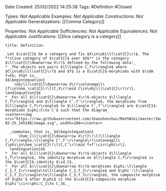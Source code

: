 <br />
<br />

Date Created: 25/02/2022 14:25:38
Tags: #Definition #Closed 

Types: _Not Applicable_
Examples: _Not Applicable_
Constructions: _Not Applicable_
Generalizations: [[Comma Category]]

Properties: _Not Applicable_
Sufficiencies: _Not Applicable_
Equivalences: _Not Applicable_
Justifications: [[Slice category is a category]]

``` ad-Definition
title: Definition.

_Let $\cat{C}$ be a category and fix $X\in\obj\l(\cat{C}\r)$. The **slice category of $\cat{C}$ over $X$** is the category $\l(\cat{C}\downarrow X\r)$ defined by the following data:_
* _The objects are pairs $\l\langle C,f\r\rangle$ where $C\in\obj\l(\cat{C}\r)$ and $f$ is a $\cat{C}$-morphisms with $\cdm f=X$; that is,_
$$\begin{equation}
    \obj\l(\cat{C}\downarrow X\r)\coloneqq\l\{f\in\hom_\cat{C}\!\l(C,X\r)\mid C\in\obj\l(\cat{C}\r)\r\}.
\end{equation}$$
* _For all $\l(\cat{C}\downarrow X\r)$-objects $\l\langle C,f\r\rangle$ and $\l\langle C',f'\r\rangle$, the morphisms from $\l\langle C,f\r\rangle$ to $\l\langle C',f'\r\rangle$ are $\cat{C}$-morphisms $\phi:C\to C'$ such that the diagram_
<center><img src="https://raw.githubusercontent.com/zhaoshenzhai/MathWiki/master/Images/2022-02-25_145240/image.svg", width=180></center>

  _commutes; that is,_$$\begin{equation}
      \hom_{\l(\cat{C}\downarrow X\r)}\!\l(\l\langle C,f\r\rangle,\l\langle C',f'\r\rangle\r)\coloneqq\l\{\phi\in\hom_\cat{C}\!\l(C,C'\r)\mid f=f'\circ\phi\r\}.
  \end{equation}$$
* _For all $\l(\cat{C}\downarrow X\r)$-objects $\l\langle C,f\r\rangle$, the identity morphism on $\l\langle C,f\r\rangle$ is the $\cat{C}$-identity $\id_C$._
* _For all $\l(\cat{C}\downarrow X\r)$-morphisms $\phi:\l\langle C_1,f_1\r\rangle\to\l\langle C_2,f_2\r\rangle$ and $\phi':\l\langle C_2,f_2\r\rangle\to\l\langle C_3,f_3\r\rangle$, the composite morphism of $\phi'$ after $\phi$ is the $\cat{C}$-composite morphism $\phi'\circ\phi:C_1\to C_3$._

```
